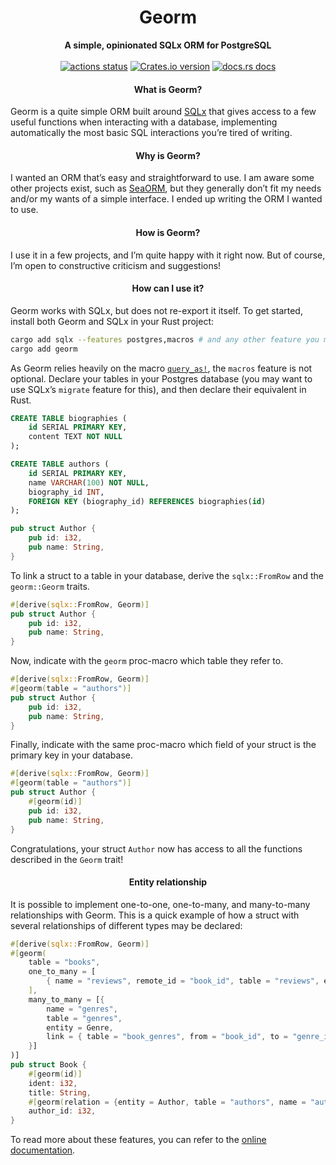 <h1 align="center">Georm</h1>
<div align="center">
 <strong>
   A simple, opinionated SQLx ORM for PostgreSQL
 </strong>
</div>

<br/>

<div align="center">
  <!-- Github Actions -->
  <a href="https://github.com/phundrak/georm/actions/workflows/ci.yaml?query=branch%3Amain">
    <img src="https://img.shields.io/github/actions/workflow/status/phundrak/georm/ci.yaml?branch=main&style=flat-square" alt="actions status" /></a>
  <!-- Version -->
  <a href="https://crates.io/crates/georm">
    <img src="https://img.shields.io/crates/v/georm.svg?style=flat-square"
    alt="Crates.io version" /></a>
  <!-- Discord -->
  <!-- Docs -->
  <a href="https://docs.rs/georm">
  <img src="https://img.shields.io/badge/docs-latest-blue.svg?style=flat-square" alt="docs.rs docs" /></a>
</div>

<div align="center">
  <h4>What is Georm?</h4>
</div>

Georm is a quite simple ORM built around
[SQLx](https://crates.io/crates/sqlx) that gives access to a few
useful functions when interacting with a database, implementing
automatically the most basic SQL interactions you’re tired of writing.

<div align="center">
  <h4>Why is Georm?</h4>
</div>

I wanted an ORM that’s easy and straightforward to use. I am aware
some other projects exist, such as
[SeaORM](https://www.sea-ql.org/SeaORM/), but they generally don’t fit
my needs and/or my wants of a simple interface. I ended up writing the
ORM I wanted to use.

<div align="center">
  <h4>How is Georm?</h4>
</div>

I use it in a few projects, and I’m quite happy with it right now. But
of course, I’m open to constructive criticism and suggestions!

<div align="center">
  <h4>How can I use it?</h4>
</div>

Georm works with SQLx, but does not re-export it itself. To get
started, install both Georm and SQLx in your Rust project:

```sh
cargo add sqlx --features postgres,macros # and any other feature you might want
cargo add georm
```

As Georm relies heavily on the macro
[`query_as!`](https://docs.rs/sqlx/latest/sqlx/macro.query_as.html),
the `macros` feature is not optional. Declare your tables in your
Postgres database (you may want to use SQLx’s `migrate` feature for
this), and then declare their equivalent in Rust.

```sql
CREATE TABLE biographies (
    id SERIAL PRIMARY KEY,
    content TEXT NOT NULL
);

CREATE TABLE authors (
    id SERIAL PRIMARY KEY,
    name VARCHAR(100) NOT NULL,
    biography_id INT,
    FOREIGN KEY (biography_id) REFERENCES biographies(id)
);
```

```rust
pub struct Author {
    pub id: i32,
    pub name: String,
}
```

To link a struct to a table in your database, derive the
`sqlx::FromRow` and the `georm::Georm` traits.
```rust
#[derive(sqlx::FromRow, Georm)]
pub struct Author {
    pub id: i32,
    pub name: String,
}
```

Now, indicate with the `georm` proc-macro which table they refer to.
```rust
#[derive(sqlx::FromRow, Georm)]
#[georm(table = "authors")]
pub struct Author {
    pub id: i32,
    pub name: String,
}
```

Finally, indicate with the same proc-macro which field of your struct
is the primary key in your database.
```rust
#[derive(sqlx::FromRow, Georm)]
#[georm(table = "authors")]
pub struct Author {
    #[georm(id)]
    pub id: i32,
    pub name: String,
}
```

Congratulations, your struct `Author` now has access to all the
functions described in the `Georm` trait!

<div align="center">
  <h4>Entity relationship</h4>
</div>

It is possible to implement one-to-one, one-to-many, and many-to-many
relationships with Georm. This is a quick example of how a struct with
several relationships of different types may be declared:
```rust
#[derive(sqlx::FromRow, Georm)]
#[georm(
    table = "books",
    one_to_many = [
        { name = "reviews", remote_id = "book_id", table = "reviews", entity = Review }
    ],
    many_to_many = [{
        name = "genres",
        table = "genres",
        entity = Genre,
        link = { table = "book_genres", from = "book_id", to = "genre_id" }
    }]
)]
pub struct Book {
    #[georm(id)]
    ident: i32,
    title: String,
    #[georm(relation = {entity = Author, table = "authors", name = "author"})]
    author_id: i32,
}
```

To read more about these features, you can refer to the [online
documentation](https://docs.rs/sqlx/latest/georm/).
